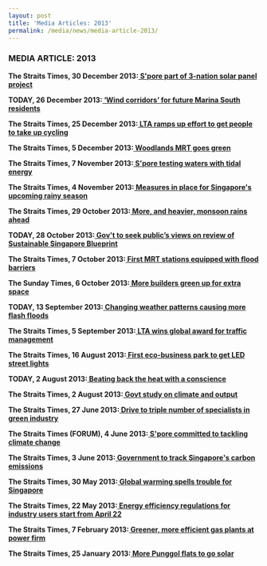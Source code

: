```yaml
---
layout: post
title: 'Media Articles: 2013'
permalink: /media/news/media-article-2013/
---
```


### MEDIA ARTICLE: 2013

**The Straits Times, 30 December 2013:[<a href="https://www.asiaone.com/singapore/spore-part-3-nation-solar-panel-project" target="_blank"> S'pore part of 3-nation solar panel project</a>](https://www.asiaone.com/singapore/spore-part-3-nation-solar-panel-project)**


**TODAY, 26 December 2013:[<a href="https://www.todayonline.com/singapore/wind-corridors-future-marina-south-residents" target="_blank"> ‘Wind corridors’ for future Marina South residents</a>](https://www.todayonline.com/singapore/wind-corridors-future-marina-south-residents)**


**The Straits Times, 25 December 2013:[<a href="https://www.straitstimes.com/singapore/lta-ramps-up-effort-to-get-people-to-take-up-cycling" target="_blank"> LTA ramps up effort to get people to take up cycling</a>](https://www.straitstimes.com/singapore/lta-ramps-up-effort-to-get-people-to-take-up-cycling)**


**The Straits Times, 5 December 2013:[<a href="https://www.asiaone.com/singapore/woodlands-mrt-goes-green" target="_blank"> Woodlands MRT goes green</a>](https://www.asiaone.com/singapore/woodlands-mrt-goes-green)**


**The Straits Times, 7 November 2013:[<a href="https://www.asiaone.com/singapore/spore-testing-waters-tidal-energy" target="_blank"> S'pore testing waters with tidal energy</a>](https://www.asiaone.com/singapore/spore-testing-waters-tidal-energy)**


**The Straits Times, 4 November 2013:[<a href="https://www.straitstimes.com/singapore/measures-in-place-for-singapores-upcoming-rainy-season" target="_blank"> Measures in place for Singapore's upcoming rainy season</a>](https://www.straitstimes.com/singapore/measures-in-place-for-singapores-upcoming-rainy-season)**


**The Straits Times, 29 October 2013:[<a href="https://www.straitstimes.com/singapore/more-and-heavier-monsoon-rains-ahead" target="_blank"> More, and heavier, monsoon rains ahead</a>](https://www.straitstimes.com/singapore/more-and-heavier-monsoon-rains-ahead)**


**TODAY, 28 October 2013:[<a href="https://www.todayonline.com/singapore/govt-seek-publics-views-review-sustainable-singapore-blueprint" target="_blank"> Gov't to seek public’s views on review of Sustainable Singapore Blueprint</a>](https://www.todayonline.com/singapore/govt-seek-publics-views-review-sustainable-singapore-blueprint)**


**The Straits Times, 7 October 2013:[<a href="https://www.straitstimes.com/singapore/first-mrt-stations-equipped-with-flood-barriers" target="_blank"> First MRT stations equipped with flood barriers</a>](https://www.straitstimes.com/singapore/first-mrt-stations-equipped-with-flood-barriers)**


**The Sunday Times, 6 October 2013:[<a href="https://wildsingaporenews.blogspot.com/2013/10/more-builders-green-up-for-extra-space.html" target="_blank"> More builders green up for extra space</a>](https://wildsingaporenews.blogspot.com/2013/10/more-builders-green-up-for-extra-space.html)**


**TODAY, 13 September 2013:[<a href="https://www.todayonline.com/singapore/changing-weather-patterns-causing-more-flash-floods" target="_blank"> Changing weather patterns causing more flash floods</a>](https://www.todayonline.com/singapore/changing-weather-patterns-causing-more-flash-floods)**


**The Straits Times, 5 September 2013:[<a href="https://www.straitstimes.com/singapore/lta-wins-global-award-for-traffic-management" target="_blank"> LTA wins global award for traffic management</a>](https://www.straitstimes.com/singapore/lta-wins-global-award-for-traffic-management)**


**The Straits Times, 16 August 2013:[<a href="https://www.asiaone.com/singapore/first-eco-business-park-get-led-street-lights" target="_blank"> First eco-business park to get LED street lights</a>](https://www.asiaone.com/singapore/first-eco-business-park-get-led-street-lights)**


**TODAY, 2 August 2013:[<a href="https://www.todayonline.com/daily-focus/science/beating-back-heat-conscience" target="_blank"> Beating back the heat with a conscience</a>](https://www.todayonline.com/daily-focus/science/beating-back-heat-conscience)**


**The Straits Times, 2 August 2013:[<a href="https://www.asiaone.com/singapore/govt-study-climate-and-output" target="_blank"> Govt study on climate and output</a>](https://www.asiaone.com/singapore/govt-study-climate-and-output)**


**The Straits Times, 27 June 2013:[<a href="https://www.asiaone.com/drive-triple-number-specialists-green-industry" target="_blank"> Drive to triple number of specialists in green industry</a>](https://www.asiaone.com/drive-triple-number-specialists-green-industry)**


**The Straits Times (FORUM), 4 June 2013:[<a href="https://www.asiaone.com/node/24004" target="_blank"> S'pore committed to tackling climate change</a>](https://www.asiaone.com/node/24004)**


**The Straits Times, 3 June 2013:[<a href="https://www.straitstimes.com/singapore/government-to-track-singapores-carbon-emissions" target="_blank"> Government to track Singapore's carbon emissions</a>](https://www.straitstimes.com/singapore/government-to-track-singapores-carbon-emissions)**


**The Straits Times, 30 May 2013:[<a href="https://wildsingaporenews.blogspot.com/2013/05/global-warming-spells-trouble-for.html" target="_blank"> Global warming spells trouble for Singapore</a>](https://wildsingaporenews.blogspot.com/2013/05/global-warming-spells-trouble-for.html)**


**The Straits Times, 22 May 2013:[<a href="https://www.straitstimes.com/singapore/energy-efficiency-regulations-for-industry-users-start-from-april-22" target="_blank"> Energy efficiency regulations for industry users start from April 22</a>](https://www.straitstimes.com/singapore/energy-efficiency-regulations-for-industry-users-start-from-april-22)**


**The Straits Times, 7 February 2013:[<a href="https://www.asiaone.com/print/News/AsiaOne%2BNews/Business/Story/A1Story20130207-400705.html" target="_blank"> Greener, more efficient gas plants at power firm</a>](https://www.asiaone.com/print/News/AsiaOne%2BNews/Business/Story/A1Story20130207-400705.html)**


**The Straits Times, 25 January 2013:[<a href="https://www.facebook.com/notes/reachsingapore/more-punggol-flats-to-go-solar/10151263329233795/" target="_blank"> More Punggol flats to go solar</a>](https://www.facebook.com/notes/reachsingapore/more-punggol-flats-to-go-solar/10151263329233795/)**
